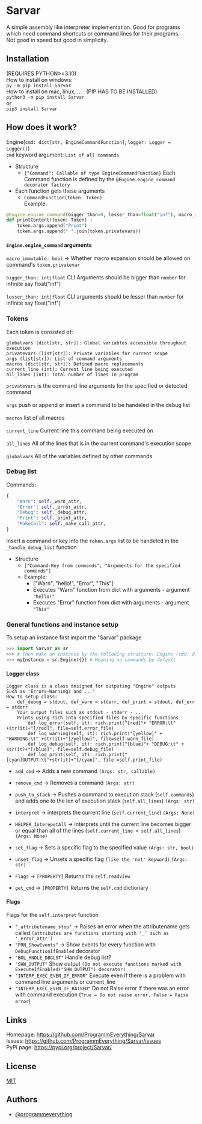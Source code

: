 # Sarvar
A simple assembly like interpreter implementation. 
Good for programs which need command shortcuts or command lines for their programs.\
Not good in speed but good in simplicity.
## Installation
(REQUIRES PYTHON>=3.10)\
How to install on windows:\
    `py -m pip install Sarvar`\
How to install on mac, linux, ... : (PIP HAS TO BE INSTALLED)\
`python3 -m pip install Sarvar`\
or\
`pip3 install Sarvar`
## How does it work?
Engine(`cmd: dict[str, EngineCommandFunction]`, `logger: Logger = Logger()`)\
`cmd` keyword argument: `List of all commands`
* Structure
  - `{"Command": Callable of type EngineCommandFunction}`
Each Command function is defined by the `@Engine.engine_command decorator factory`
* Each function gets these arguments
    - `CommandFunction(token: Token)`\
Example:
```python
@Engine.engine_command(bigger_than=0, lesser_than=float("inf"), macro_immutable=False)
def printContent(token: Token) :
    token.args.append("Print")
    token.args.append(" ".join(token.privatevars))
```
#### `Engine.engine_command` arguments
```macro_immutable: bool``` -> Whether macro expansion should be allowed on command's `token.privatevar`\
\
```bigger_than: int|float``` CLI Arguments should be bigger than `number` for infinite say float("inf")\
\
```lesser_than: int|float``` CLI arguments should be lesser than `number` for infinite say float("inf")
### Tokens
Each token is consisted of:
```
globalvars (dict[str, str]): Global variables accessible throughout execution
privatevars (list[str]): Private variables for current scope
args (list[str]): List of command arguments
macros (dict[str, str]): Defined macro replacements
current_line (int): Current line being executed
all_lines (int): Total number of lines in program
````
`privatevars` is the command line arguments for the specified or detected command\
\
`args` push or append or insert a command to be handeled in the debug list\
\
`macros` list of all macros\
\
`current_line` Current line this command being executed on\
\
`all_lines` All of the lines that is in the current command's execution scope\
\
`globalvars` All of the variables defined by other commands
### Debug list
Commands:
```python
{
    "Warn": self._warn_attr,
    "Error": self._error_attr,
    "Debug": self._debug_attr,
    "Print": self._print_attr,
    "MakeCall": self._make_call_attr,
}
```
Insert a command or key into the `token.args` list to be handeled in the `_handle_debug_list` function
- Structure
  * `["Command-Key from commands", "Arguments for the specified commands"]`
  * Example:
    - ["Warn", "hello!", "Error", "This"]
    - Executes "Warn" function from dict with arguments - argument `"hello!"`
    - Executes "Error" function from dict with arguments - argument `"This"`
### General functions and instance setup
To setup an instance first import the "Sarvar" package
```python
>>> import Sarvar as sr
>>> # Then make an instance by the following structure: Engine (cmd: dict[str, EngineCommandFunction], logger: Logger = Logger() #Optional# )
>>> myInstance = sr.Engine({}) # Meaning no commands by default
```
#### Logger class
    Logger class is a class designed for outputing "Engine" outputs
    Such as 'Errors-Warnings and ...'
    How to setup class:
        def_debug = stdout, def_warn = stderr, def_print = stdout, def_err = stderr
        Your output files such as stdout - stderr - ...
        Prints using rich into specified files by specific functions
            def log_error(self, it): rich.print("[red]"+ "ERROR:\t" +str(it)+"[/red]", file=self.error_file)
            def log_warning(self, it): rich.print("[yellow]" + "WARNING:\t" +str(it)+"[/yellow]", file=self.warn_file)
            def log_debug(self, it): rich.print("[blue]"+ "DEBUG:\t" + str(it)+"[/blue]", file=self.debug_file)
            def log_print(self, it): rich.print("[cyan]OUTPUT:\t"+str(it)+"[/cyan]", file =self.print_file)

* `add_cmd` -> Adds a new command `(Args: str, callable)`

* `remove_cmd` -> Removes a command `(Args: str)`

* `push_to_stack` -> Pushes a command to execution stack (`self.commands`) and adds one to the len of execution stack (`self.all_lines`) `(Args: str)`

* `interpret` -> interprets the current line (`self.current_line`) `(Args: None)`

* `HELPER_InterepetAll` -> interprets until the current line becomes bigger or equal than all of the lines (`self.current_line < self.all_lines`) `(Args: None)`

* `set_flag` -> Sets a specific flag to the specified value `(Args: str, bool)`

* `unset_flag` -> Unsets a specific flag `(like the 'not' keyword)` `(Args: str)`

* `Flags` -> `[PROPERTY]` Returns the `self.readView`

* `get_cmd` -> `[PROPERTY]` Returns the `self.cmd` dictionary

#### Flags
Flags for the `self.interpret` function
* `"_attributename_stop"` -> Raises an error when the attributename gets called `(attributes are functions starting with '_' such as '_error_attr')`
* `"PRN_ShowEvents"` -> Show events for every function with `DebugFunctionIfEnabled` decorator
* `"BOL_HNDLE_DBGLST"` Handle debug list?
* `"SHW_OUTPUT"` Show output `(Do not execute functions marked with ExecuteIfEnabled("SHW_OUTPUT") decorator)`
* `"INTERP_EXEC_EVEN_IF_ERROR"` Execute even If there is a problem with command line arguments or current_line
* `"INTERP_EXEC_EVEN_IF_RAISED"` Do not Raise error If there was an error with command execution (`True = Do not raise error, False = Raise error`)
## Links
Homepage: https://github.com/ProgrammEverything/Sarvar \
Issues: https://github.com/ProgrammEverything/Sarvar/issues \
PyPi page: https://pypi.org/project/Sarvar/

## License

[MIT](https://choosealicense.com/licenses/mit/)


## Authors

- [@programmeverything](https://github.com/ProgrammEverything)
